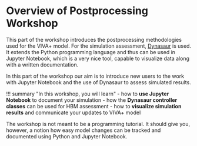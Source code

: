 # **Overview of Postprocessing Workshop**

This part of the workshop introduces the postprocessing methodologies used for the VIVA+ model. For the simulation assessment, [Dynasaur](https://gitlab.com/VSI-TUGraz/Dynasaur) is used. It extends the Python programming language and thus can be used in Jupyter Notebook, which is a very nice tool, capable to visualize data along with a written documentation.

In this part of the workshop our aim is to introduce new users to the work with Jupyter Notebook and the use of Dynasaur to assess simulated results. 

!!! summary "In this workshop, you will learn" 
    - how to **use Jupyter Notebook** to document your simulation
    - how the **Dynasaur controller classes** can be used for HBM assessment
    - how to **visualize simulation results** and communicate your updates to VIVA+ model

The workshop is not meant to be a programming tutorial. It should give you, however, a notion how easy model changes can be tracked and documented using Python and Jupyter Notebook.